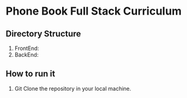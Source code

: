 # Phone Book Full Stack Curriculum

## Directory Structure

1. FrontEnd:
2. BackEnd:

## How to run it

1. Git Clone the repository in your local machine.
